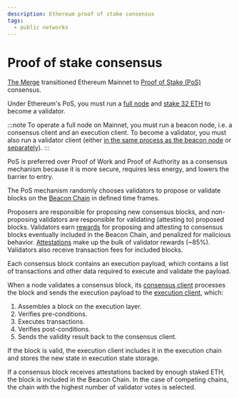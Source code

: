 ```yaml
---
description: Ethereum proof of stake consensus
tags:
  - public networks
---
```


# Proof of stake consensus

[The Merge](https://ethereum.org/en/upgrades/merge/) transitioned Ethereum Mainnet to [Proof of Stake
(PoS)](https://ethereum.org/en/developers/docs/consensus-mechanisms/pos/) consensus.

Under Ethereum's PoS, you must run a [full node](../node-clients.md#execution-and-consensus-clients) and
[stake 32 ETH](https://ethereum.org/en/staking/) to become a validator.

:::note
To operate a full node on Mainnet, you must run a beacon node, i.e. a consensus client and an execution client.
To become a validator, you must also run a validator client (either [in the same process as the
beacon node](https://docs.teku.consensys.net/get-started/start-teku#start-the-clients-in-a-single-process)
or [separately](https://docs.teku.consensys.net/get-started/start-teku#run-the-clients-separately)).
:::

PoS is preferred over Proof of Work and Proof of Authority as a consensus mechanism because it is
more secure, requires less energy, and lowers the barrier to entry.

The PoS mechanism randomly chooses validators to propose or validate blocks on the [Beacon
Chain](https://ethereum.org/en/upgrades/beacon-chain/) in defined time frames.

Proposers are responsible for proposing new consensus blocks, and non-proposing validators are
responsible for validating (attesting to) proposed blocks.
Validators earn [rewards](https://www.blocknative.com/ethereum-staking-calculator) for proposing and
attesting to consensus blocks eventually included in the Beacon Chain, and penalized for malicious behavior.
[Attestations](./attestations.md) make up the bulk of validator rewards (~85%).
Validators also receive transaction fees for included blocks.

Each consensus block contains an execution payload, which contains a list of transactions and other data required to execute and validate the payload.

When a node validates a consensus block, its [consensus client](../node-clients.md#consensus-clients) processes the block and sends the execution payload to the [execution client](../node-clients.md#execution-clients), which:

1. Assembles a block on the execution layer.
2. Verifies pre-conditions.
3. Executes transactions.
4. Verifies post-conditions.
5. Sends the validity result back to the consensus client.

If the block is valid, the execution client includes it in the execution chain and stores the new state in execution state storage.

If a consensus block receives attestations backed by enough staked ETH, the block is included in the Beacon Chain. In the case of competing chains, the chain with the highest number of validator votes is selected.
